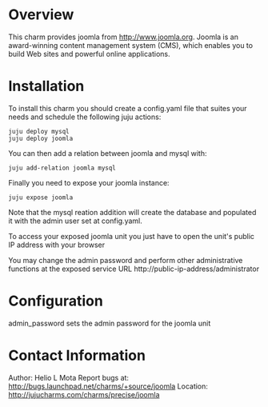 # Overview

This charm provides joomla from http://www.joomla.org. Joomla is an award-winning content management system (CMS), which enables you to build Web sites and powerful online applications.

# Installation

To install this charm you should create a config.yaml file that suites your needs and schedule the following juju actions:

    juju deploy mysql
    juju deploy joomla

You can then add a relation between joomla and mysql with:

    juju add-relation joomla mysql

Finally you need to expose your joomla instance:

    juju expose joomla

Note that the mysql reation addition will create the database and populated it with the admin user set at config.yaml. 

To access your exposed joomla unit you just have to open the unit's public IP address with your browser

You may change the admin password and perform other administrative functions at the exposed service URL http://public-ip-address/administrator

# Configuration

admin_password sets the admin password for the joomla unit

# Contact Information

Author: Helio L Mota
Report bugs at: http://bugs.launchpad.net/charms/+source/joomla
Location: http://jujucharms.com/charms/precise/joomla
